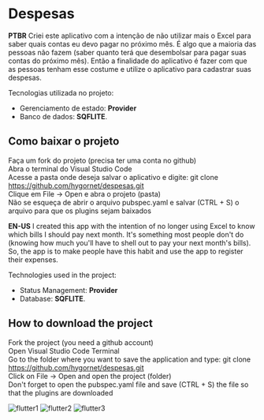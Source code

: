 
# Despesas

**PTBR**
Criei este aplicativo com a intenção de não utilizar mais o Excel para saber quais contas eu devo pagar no próximo mês.
É algo que a maioria das pessoas não fazem (saber quanto terá que desembolsar para pagar suas contas do próximo mês). Então a finalidade do aplicativo é fazer com que as pessoas tenham esse costume e utilize o aplicativo para cadastrar suas despesas.

Tecnologias utilizada no projeto:<br>
- Gerenciamento de estado: **Provider**<br>
- Banco de dados: **SQFLITE**. 

## Como baixar o projeto

Faça um fork do projeto (precisa ter uma conta no github)<br>
Abra o terminal do Visual Studio Code<br>
Acesse a pasta onde deseja salvar o aplicativo e digite: git clone https://github.com/hygornet/despesas.git<br>
Clique em File -> Open e abra o projeto (pasta)<br>
Não se esqueça de abrir o arquivo pubspec.yaml e salvar (CTRL + S) o arquivo para que os plugins sejam baixados<br>


**EN-US**
I created this app with the intention of no longer using Excel to know which bills I should pay next month.
It's something most people don't do (knowing how much you'll have to shell out to pay your next month's bills). So, the app is to make people have this habit and use the app to register their expenses.

Technologies used in the project:<br>
- Status Management: **Provider**<br>
- Database: **SQFLITE**.

## How to download the project

Fork the project (you need a github account)<br>
Open Visual Studio Code Terminal<br>
Go to the folder where you want to save the application and type: git clone https://github.com/hygornet/despesas.git<br>
Click on File -> Open and open the project (folder)<br>
Don't forget to open the pubspec.yaml file and save (CTRL + S) the file so that the plugins are downloaded<br>



![flutter1](https://user-images.githubusercontent.com/20141630/124404643-27b11a80-dd12-11eb-9b71-b48ff2f1a0d1.jpg)
![flutter2](https://user-images.githubusercontent.com/20141630/124404669-49120680-dd12-11eb-818f-2f2903f1af4a.jpg)
![flutter3](https://user-images.githubusercontent.com/20141630/124404688-66df6b80-dd12-11eb-9b70-3ac0b5410f38.jpg)

